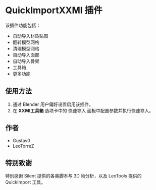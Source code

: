 # QuickImportXXMI 插件

该插件功能包括：  
- 自动导入材质贴图  
- 翻转模型网格  
- 清理模型网格  
- 自动导入面部  
- 自动导入骨架  
- 工具箱  
- 更多功能

## 使用方法

1. 通过 Blender 用户偏好设置启用该插件。  
2. 在 **XXMI工具箱** 选项卡中的 快速导入 面板中配置参数并执行快速导入。

## 作者

- Gustav0  
- LeoTorreZ  

## 特别致谢

特别感谢 Silent 提供的各类脚本与 3D 帧分析，以及 LeoTools 提供的 QuickImport 工具。
